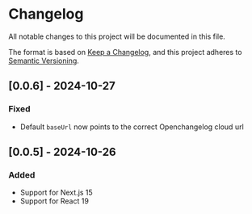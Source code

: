 # Changelog

All notable changes to this project will be documented in this file.

The format is based on [Keep a Changelog](https://keepachangelog.com/en/1.1.0/),
and this project adheres to [Semantic Versioning](https://semver.org/spec/v2.0.0.html).

## [0.0.6] - 2024-10-27
### Fixed
- Default `baseUrl` now points to the correct Openchangelog cloud url

## [0.0.5] - 2024-10-26

### Added
- Support for Next.js 15
- Support for React 19